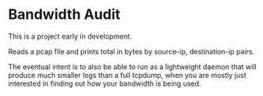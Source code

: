 

Bandwidth Audit
===============

This is a project early in development.


Reads a pcap file and prints total in bytes by source-ip, destination-ip pairs.

The eventual intent is to also be able to run as a lightweight daemon that will produce much smaller logs than a full tcpdump, when you are mostly just interested in finding out how your bandwidth is being used.
